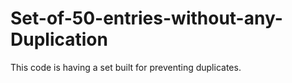 # Set-of-50-entries-without-any-Duplication
This code is having a set built for preventing duplicates.

